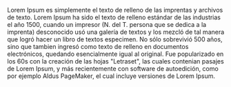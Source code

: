 Lorem Ipsum es simplemente el texto 
de relleno de las imprentas y archivos 
de texto. Lorem Ipsum ha sido el texto de 
relleno estándar de las industrias el año
1500, cuando un impresor (N. del T. 
persona que se dedica a la imprenta) 
desconocido usó una galería de textos y 
los mezcló de tal manera que logró hacer 
un libro de textos especimen. No sólo 
sobrevivió 500 años, sino que tambien 
ingresó como texto de relleno en 
documentos electrónicos, quedando 
esencialmente igual al original. Fue 
popularizado en los 60s con la creación 
de las hojas "Letraset", las cuales 
contenian pasajes de Lorem Ipsum, y más
recientemente con software de 
autoedición, como por ejemplo Aldus 
PageMaker, el cual incluye versiones de 
Lorem Ipsum.	